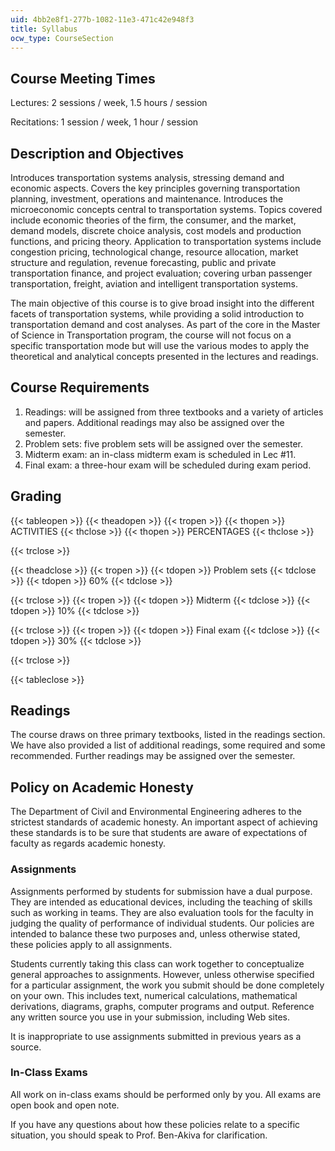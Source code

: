 ```yaml
---
uid: 4bb2e8f1-277b-1082-11e3-471c42e948f3
title: Syllabus
ocw_type: CourseSection
---
```


Course Meeting Times
--------------------

Lectures: 2 sessions / week, 1.5 hours / session

Recitations: 1 session / week, 1 hour / session

Description and Objectives
--------------------------

Introduces transportation systems analysis, stressing demand and economic aspects. Covers the key principles governing transportation planning, investment, operations and maintenance. Introduces the microeconomic concepts central to transportation systems. Topics covered include economic theories of the firm, the consumer, and the market, demand models, discrete choice analysis, cost models and production functions, and pricing theory. Application to transportation systems include congestion pricing, technological change, resource allocation, market structure and regulation, revenue forecasting, public and private transportation finance, and project evaluation; covering urban passenger transportation, freight, aviation and intelligent transportation systems.

The main objective of this course is to give broad insight into the different facets of transportation systems, while providing a solid introduction to transportation demand and cost analyses. As part of the core in the Master of Science in Transportation program, the course will not focus on a specific transportation mode but will use the various modes to apply the theoretical and analytical concepts presented in the lectures and readings.

Course Requirements
-------------------

1.  Readings: will be assigned from three textbooks and a variety of articles and papers. Additional readings may also be assigned over the semester.
2.  Problem sets: five problem sets will be assigned over the semester.
3.  Midterm exam: an in-class midterm exam is scheduled in Lec #11.
4.  Final exam: a three-hour exam will be scheduled during exam period.

Grading
-------

{{< tableopen >}}
{{< theadopen >}}
{{< tropen >}}
{{< thopen >}}
ACTIVITIES
{{< thclose >}}
{{< thopen >}}
PERCENTAGES
{{< thclose >}}

{{< trclose >}}

{{< theadclose >}}
{{< tropen >}}
{{< tdopen >}}
Problem sets
{{< tdclose >}}
{{< tdopen >}}
60%
{{< tdclose >}}

{{< trclose >}}
{{< tropen >}}
{{< tdopen >}}
Midterm
{{< tdclose >}}
{{< tdopen >}}
10%
{{< tdclose >}}

{{< trclose >}}
{{< tropen >}}
{{< tdopen >}}
Final exam
{{< tdclose >}}
{{< tdopen >}}
30%
{{< tdclose >}}

{{< trclose >}}

{{< tableclose >}}

Readings
--------

The course draws on three primary textbooks, listed in the readings section. We have also provided a list of additional readings, some required and some recommended. Further readings may be assigned over the semester.

Policy on Academic Honesty
--------------------------

The Department of Civil and Environmental Engineering adheres to the strictest standards of academic honesty. An important aspect of achieving these standards is to be sure that students are aware of expectations of faculty as regards academic honesty.

### Assignments

Assignments performed by students for submission have a dual purpose. They are intended as educational devices, including the teaching of skills such as working in teams. They are also evaluation tools for the faculty in judging the quality of performance of individual students. Our policies are intended to balance these two purposes and, unless otherwise stated, these policies apply to all assignments.

Students currently taking this class can work together to conceptualize general approaches to assignments. However, unless otherwise specified for a particular assignment, the work you submit should be done completely on your own. This includes text, numerical calculations, mathematical derivations, diagrams, graphs, computer programs and output. Reference any written source you use in your submission, including Web sites.

It is inappropriate to use assignments submitted in previous years as a source.

### In-Class Exams

All work on in-class exams should be performed only by you. All exams are open book and open note.

If you have any questions about how these policies relate to a specific situation, you should speak to Prof. Ben-Akiva for clarification.

